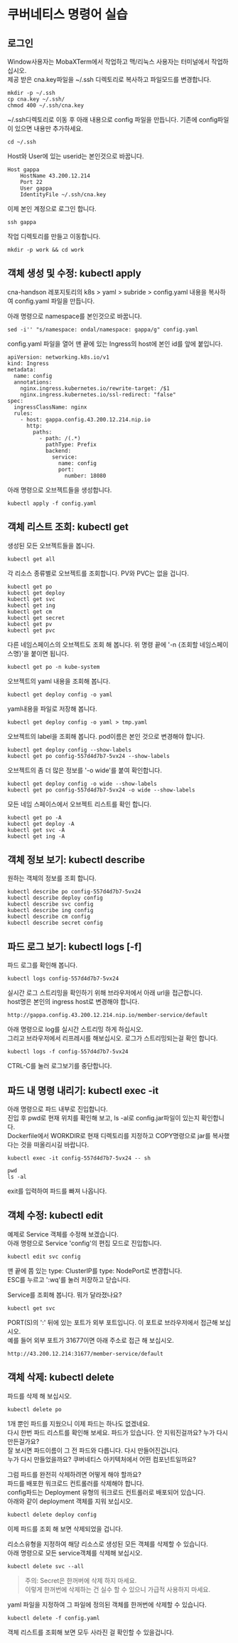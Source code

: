 # 쿠버네티스 명령어 실습

## 로그인
Window사용자는 MobaXTerm에서 작업하고 맥/리눅스 사용자는 터미널에서 작업하십시오.  
제공 받은 cna.key파일을 ~/.ssh 디렉토리로 복사하고 파일모드를 변경합니다.   
```
mkdir -p ~/.ssh
cp cna.key ~/.ssh/
chmod 400 ~/.ssh/cna.key
```

~/.ssh디렉토리로 이동 후 아래 내용으로 config 파일을 만듭니다. 기존에 config파일이 있으면 내용만 추가하세요.   
```
cd ~/.ssh
```   
Host와 User에 있는 userid는 본인것으로 바꿉니다.  
```
Host gappa
    HostName 43.200.12.214
    Port 22
    User gappa
    IdentityFile ~/.ssh/cna.key
```

이제 본인 계정으로 로그인 합니다.  
```
ssh gappa
```

작업 디렉토리를 만들고 이동합니다.   
```
mkdir -p work && cd work
```

## 객체 생성 및 수정: kubectl apply    
cna-handson 레포지토리의 k8s > yaml > subride > config.yaml 내용을 복사하여 config.yaml 파일을 만듭니다.   

아래 명령으로 namespace를 본인것으로 바꿉니다.  
```
sed -i'' "s/namespace: ondal/namespace: gappa/g" config.yaml
```

config.yaml 파일을 열어 맨 끝에 있는 Ingress의 host에 본인 id를 앞에 붙입니다.   
```  
apiVersion: networking.k8s.io/v1
kind: Ingress
metadata:
  name: config
  annotations:
    nginx.ingress.kubernetes.io/rewrite-target: /$1
    nginx.ingress.kubernetes.io/ssl-redirect: "false"
spec:
  ingressClassName: nginx
  rules:
    - host: gappa.config.43.200.12.214.nip.io
      http:
        paths:
          - path: /(.*)
            pathType: Prefix
            backend:
              service:
                name: config
                port:
                  number: 18080
```  

아래 명령으로 오브젝트들을 생성합니다. 
```
kubectl apply -f config.yaml
```

## 객체 리스트 조회: kubectl get 
생성된 모든 오브젝트들을 봅니다.  
```
kubectl get all
```

각 리소스 종류별로 오브젝트를 조회합니다.  PV와 PVC는 없을 겁니다.   
```
kubectl get po
kubectl get deploy
kubectl get svc
kubectl get ing
kubectl get cm
kubectl get secret
kubectl get pv
kubectl get pvc
```

다른 네임스페이스의 오브젝트도 조회 해 봅니다. 
위 명령 끝에 '-n {조회할 네임스페이스명}'을 붙이면 됩니다.  
```
kubectl get po -n kube-system
```

오브젝트의 yaml 내용을 조회해 봅니다.   
```
kubectl get deploy config -o yaml
```

yaml내용을 파일로 저장해 봅니다.  
```
kubectl get deploy config -o yaml > tmp.yaml 
```

오브젝트의 label을 조회해 봅니다.  pod이름은 본인 것으로 변경해야 합니다.   
```
kubectl get deploy config --show-labels
kubectl get po config-557d4d7b7-5vx24 --show-labels  
```

오브젝트의 좀 더 많은 정보를 '-o wide'를 붙여 확인합니다.   
```
kubectl get deploy config -o wide --show-labels
kubectl get po config-557d4d7b7-5vx24 -o wide --show-labels  
```

모든 네임 스페이스에서 오브젝트 리스트를 확인 합니다.   
```
kubectl get po -A
kubectl get deploy -A
kubectl get svc -A
kubectl get ing -A
```

## 객체 정보 보기: kubectl describe  
원하는 객체의 정보를 조회 합니다.   
```
kubectl describe po config-557d4d7b7-5vx24
kubectl describe deploy config
kubectl describe svc config
kubectl describe ing config
kubectl describe cm config
kubectl describe secret config
```

## 파드 로그 보기: kubectl logs [-f]
파드 로그를 확인해 봅니다.  
```
kubectl logs config-557d4d7b7-5vx24
```

실시간 로그 스트리밍을 확인하기 위해 브라우저에서 아래 url을 접근합니다.   
host명은 본인의 ingress host로 변경해야 합니다.     
```
http://gappa.config.43.200.12.214.nip.io/member-service/default
```

아래 명령으로 log를 실시간 스트리밍 하게 하십시오.  
그리고 브라우저에서 리프레시를 해보십시오.  로그가 스트리밍되는걸 확인 합니다.   
```
kubectl logs -f config-557d4d7b7-5vx24
```
CTRL-C를 눌러 로그보기를 중단합니다.   

## 파드 내 명령 내리기: kubectl exec -it 
아래 명령으로 파드 내부로 진입합니다.  
진입 후 pwd로 현재 위치를 확인해 보고, ls -al로 config.jar파일이 있는지 확인합니다.   
Dockerfile에서 WORKDIR로 현재 디렉토리를 지정하고 COPY명령으로 jar를 복사했다는 것을 떠올리시길 바랍니다.  
```
kubectl exec -it config-557d4d7b7-5vx24 -- sh

pwd
ls -al
```
exit를 입력하여 파드를 빠져 나옵니다.  

## 객체 수정: kubectl edit
예제로 Service 객체를 수정해 보겠습니다.   
아래 명령으로 Service 'config'의 편집 모드로 진입합니다.   
```
kubectl edit svc config
```

맨 끝에 쯤 있는 type: ClusterIP를 type: NodePort로 변경합니다.  
ESC를 누르고 ':wq'를 눌러 저장하고 닫습니다.   

Service를 조회해 봅니다.  뭐가 달라졌나요?  
```
kubectl get svc
```

PORT(S)의 ':' 뒤에 있는 포트가 외부 포트입니다.  이 포트로 브라우저에서 접근해 보십시오.   
예를 들어 외부 포트가 31677이면 아래 주소로 접근 해 보십시오.   
```
http://43.200.12.214:31677/member-service/default
```

## 객체 삭제: kubectl delete  
파드를 삭제 해 보십시오.  
```
kubectl delete po 
```

1개 뿐인 파드를 지웠으니 이제 파드는 하나도 없겠네요.   
다시 한번 파드 리스트를 확인해 보세요.
파드가 있습니다.  안 지워진걸까요? 누가 다시 만든걸가요?   
잘 보시면 파드이름이 그 전 파드와 다릅니다. 다시 만들어진겁니다.   
누가 다시 만들었을까요?  쿠버네티스 아키텍처에서 어떤 컴포넌트일까요?    

그럼 파드를 완전히 삭제하려면 어떻게 해야 할까요?  
파드를 배포한 워크로드 컨트롤러를 삭제해야 합니다.   
config파드는 Deployment 유형의 워크로드 컨트롤러로 배포되어 있습니다.   
아래와 같이 deployment 객체를 지워 보십시오.   
```
kubectl delete deploy config
```

이제 파드를 조회 해 보면 삭제되었을 겁니다.   

리소스유형을 지정하여 해당 리소스로 생성된 모든 객체를 삭제할 수 있습니다.   
아래 명령으로 모든 service객체를 삭제해 보십시오.  
```
kubectl delete svc --all
```
> 주의: Secret은 한꺼버에 삭제 하지 마세요.   
> 이렇게 한꺼번에 삭제하는 건 실수 할 수 있으니 가급적 사용하지 마세요.    

yaml 파일을 지정하여 그 파일에 정의된 객체를 한꺼번에 삭제할 수 있습니다.   
```
kubectl delete -f config.yaml
```

객체 리스트를 조회해 보면 모두 사라진 걸 확인할 수 있을겁니다.   




